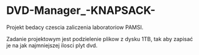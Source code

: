 # DVD-Manager_-KNAPSACK-

Projekt bedacy czescia zaliczenia laboratoriow PAMSI.

Zadanie projektowym jest podzielenie plikow  z dysku 1TB, tak aby
zapisać je na jak najmniejszej ilosci plyt dvd.
